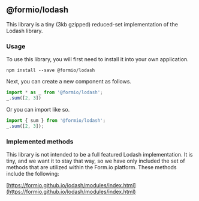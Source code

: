 ## @formio/lodash
This library is a tiny (3kb gzipped) reduced-set implementation of the Lodash library.

### Usage
To use this library, you will first need to install it into your own application.

    npm install --save @formio/lodash

Next, you can create a new component as follows.

```js
import * as _ from '@formio/lodash';
_.sum([2, 3])
```

Or you can import like so.

```js
import { sum } from '@formio/lodash';
_.sum([2, 3]);
```

### Implemented methods
This library is not intended to be a full featured Lodash implementation. It is tiny, and we want it to stay that way, so we have only included the set of methods that are utilized within the Form.io platform. These methods include the following:

[https://formio.github.io/lodash/modules/index.html](https://formio.github.io/lodash/modules/index.html)